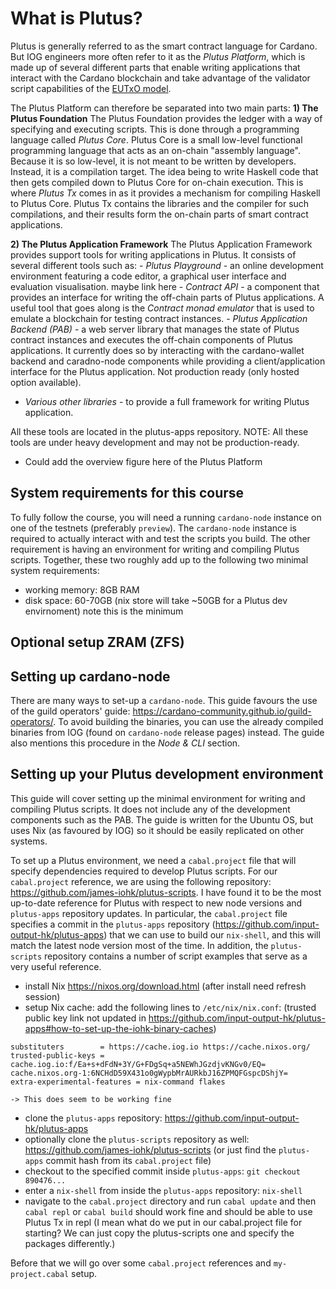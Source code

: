 # What is Plutus?

Plutus is generally referred to as the smart contract language for Cardano. But IOG engineers more often refer to it as the *Plutus Platform*, which is made up of several different parts that enable writing applications that interact with the Cardano blockchain and take advantage of the validator script capabilities of the [EUTxO model](linkhere).

The Plutus Platform can therefore be separated into two main parts:
**1) The Plutus Foundation**
   The Plutus Foundation provides the ledger with a way of specifying and executing scripts. This is done through a programming language called *Plutus Core*. Plutus Core is a small low-level functional programming language that acts as an on-chain "assembly language". Because it is so low-level, it is not meant to be written by developers. Instead, it is a compilation target. The idea being to write Haskell code that then gets compiled down to Plutus Core for on-chain execution. This is where *Plutus Tx* comes in as it provides a mechanism for compiling Haskell to Plutus Core. Plutus Tx contains the libraries and the compiler for such compilations, and their results form the on-chain parts of smart contract applications.

**2) The Plutus Application Framework**
  The Plutus Application Framework provides support tools for writing applications in Plutus. It consists of several different tools such as:
    - *Plutus Playground* - an online development environment featuring a code editor, a graphical user interface and evaluation visualisation. maybe link here
    - *Contract API* - a component that provides an interface for writing the off-chain parts of Plutus applications. A useful tool that goes along is the *Contract monad emulator* that is used to emulate a blockchain for testing contract instances.
    - *Plutus Application Backend (PAB)* - a web server library that manages the state of Plutus contract instances and executes the off-chain components of Plutus applications. It currently does so by interacting with the cardano-wallet backend and caradno-node components while providing a client/application interface for the Plutus application. Not production ready (only hosted option available).
   - *Various other libraries* - to provide a full framework for writing Plutus application.
  
  All these tools are located in the plutus-apps repository.
  NOTE: All these tools are under heavy development and may not be production-ready. 

* Could add the overview figure here of the Plutus Platform


## System requirements for this course

To fully follow the course, you will need a running `cardano-node` instance on one of the testnets (preferably `preview`). The `cardano-node` instance is required to actually interact with and test the scripts you build. The other requirement is having an environment for writing and compiling Plutus scripts. Together, these two roughly add up to the following two minimal system requirements:
  - working memory: 8GB RAM
  - disk space:  60-70GB (nix store will take ~50GB for a Plutus dev envirnoment) note this is the minimum


## Optional setup ZRAM (ZFS)

## Setting up cardano-node

There are many ways to set-up a `cardano-node`. This guide favours the use of the guild operators' guide: https://cardano-community.github.io/guild-operators/. To avoid building the binaries, you can use the already compiled binaries from IOG (found on `cardano-node` release pages) instead. The guide also mentions this procedure in the *Node & CLI* section.

## Setting up your Plutus development environment

This guide will cover setting up the minimal environment for writing and compiling Plutus scripts. It does not include any of the development components such as the PAB. The guide is written for the Ubuntu OS, but uses Nix (as favoured by IOG) so it should be easily replicated on other systems.

To set up a Plutus environment, we need a `cabal.project` file that will specify dependencies required to develop Plutus scripts. For our `cabal.project` reference, we are using the following repository: https://github.com/james-iohk/plutus-scripts. I have found it to be the most up-to-date reference for Plutus with respect to new node versions and `plutus-apps` repository updates. In particular, the `cabal.project` file specifies a commit in the `plutus-apps` repository (https://github.com/input-output-hk/plutus-apps) that we can use to build our `nix-shell`, and this will match the latest node version most of the time.
In addition, the `plutus-scripts` repository contains a number of script examples that serve as a very useful reference.

- install Nix https://nixos.org/download.html (after install need refresh session)
- setup Nix cache: add the following lines to `/etc/nix/nix.conf`: (trusted public key link not updated in https://github.com/input-output-hk/plutus-apps#how-to-set-up-the-iohk-binary-caches)
```
substituters        = https://cache.iog.io https://cache.nixos.org/
trusted-public-keys = cache.iog.io:f/Ea+s+dFdN+3Y/G+FDgSq+a5NEWhJGzdjvKNGv0/EQ= cache.nixos.org-1:6NCHdD59X431o0gWypbMrAURkbJ16ZPMQFGspcDShjY=
extra-experimental-features = nix-command flakes
```
    -> This does seem to be working fine

- clone the `plutus-apps` repository: https://github.com/input-output-hk/plutus-apps
- optionally clone the `plutus-scripts` repository as well: https://github.com/james-iohk/plutus-scripts (or just find the `plutus-apps` commit hash from its `cabal.project` file)
- checkout to the specified commit inside `plutus-apps`: `git checkout 890476...`
- enter a `nix-shell` from inside the `plutus-apps` repository: `nix-shell`
- navigate to the `cabal.project` directory and run `cabal update` and then `cabal repl` or `cabal build` should work fine and should be able to use Plutus Tx in repl (I mean what do we put in our cabal.project file for starting? We can just copy the plutus-scripts one and specify the packages differently.)

Before that we will go over some `cabal.project` references and `my-project.cabal` setup.